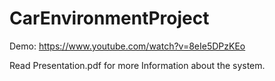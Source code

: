 # CarEnvironmentProject

Demo: https://www.youtube.com/watch?v=8eIe5DPzKEo

Read Presentation.pdf for more Information about the system.

